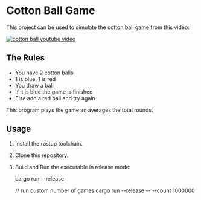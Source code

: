 # Cotton Ball Game

This project can be used to simulate the cotton ball game from this video:

[![cotton ball youtube video](https://img.youtube.com/vi/LUCvSsx6-EU/0.jpg)](https://www.youtube.com/watch?v=LUCvSsx6-EU)

## The Rules

- You have 2 cotton balls 
- 1 is blue, 1 is red
- You draw a ball
- If it is blue the game is finished
- Else add a red ball and try again

This program plays the game an averages the total rounds.

## Usage

1. Install the rustup toolchain.
2. Clone this repository.
3. Build and Run the executable in release mode:

    cargo run --release

    // run custom number of games
    cargo run --release -- --count 1000000

